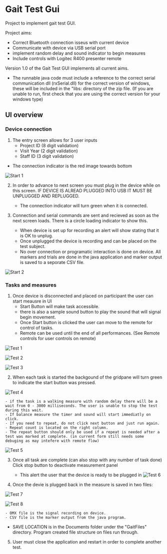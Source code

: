 # Gait Test Gui
Project to implement gait test GUI.

Project aims:
- Correct Bluetooth connection isseus with current device
- Communicate with device via USB serial port
- implement random delay and sound indicator to begin measures
- Include controls with Logitec R400 presenter remote

Version 1.0 of the Gait Test GUI implements all current aims.
- The runnable java code must include a reference to the correct serial communication dll (rxSerial.dll) for the correct version of windows, these will be included in the "libs: directory of the zip file. (If you are unable to run, first check that you are using the correct version for your windows type)


## UI overview
### Device connection
1. The entry screen allows for 3 user inputs
    - Project ID (8 digit validation)
    - Visit Year (2 digit validation)
    - Staff ID (3 digit validation)

- The connection indicator is the red image towards bottom

![Start 1](images/start1.png "Start screen 1")


2. In order to advance to next screen you must plug in the device while on this screen. IF DEVICE IS ALREAD PLUGGED INTO USB IT MUST BE UNPLUGGED AND REPLUGGED.
    - The connection indicator will turn green when it is connected.

3. Connection and serial commands are sent and recieved as soon as the next screen loads. There is a circle loading indicator to show this.

    - When device is set up for recording an alert will show stating that it is OK to unplug. 
    - Once unplugged the device is recording and can be placed on the test subject.
    - No over connection or programatic interaction is done on device. All markers and trials are done in the java application and marker output is saved to a seporate CSV file.

![Start 2](images/start2.png "Start screen 2")

### Tasks and measures

1. Once device is disconnected and placed on participant the user can start meausre in UI
    - Start Button will make task accessible. 
    - there is also a sample sound button to play the sound that will signal begin movement.
    -  Once Start button is clicked the user can move to the remote for control of tasks.
    - Remote can be used until the end of all performances. (See Remote controls for user controls on remote)

![Test 1](images/test1.png "Test screen 1")

![Test 2](images/test2.png "Test screen 2")

![Test 3](images/test3.png "Test screen 3")

2. When each task is started the backgound of the gridpane will turn green to indicate the start button was pressed.

![Test 4](images/test4.png "Test screen 4")

    - if the task is a walking measure with random delay there will be a wait from 0 - 3000 milliseconds. The user is unable to stop the test during this wait.
    - If balance measure the timer and sound will start immediatly on click.
    - If you need to repeat, do not click next button and just run again.
    - Repeat count is located on the right column.
    - The repeat button should only be used if a repeat is needed after a test was marked at complete. (in current form still needs some debuging as may intefere with remote flow)

![Test 5](images/test5.png "Test screen 5")

3. Once all task are complete (can also stop with any number of task done) Click stop button to deactivate measurement panel
    - This alert the user that the device is ready to be plugged in
![Test 6](images/test6.png "Test screen 6")

4. Once the devie is plugged back in the measure is saved in two files:

![Test 7](images/test7.png "Test screen 7")

![Test 8](images/test8.png "Test screen 8")

    - OMX file is the signal recording on device.
    - CSV file is the marker output from the java program.
- SAVE LOCATION is in the Documents folder under the "GaitFiles" directory. Program created file structure on files run through.

5. User must close the application and restart in order to complete another test.



